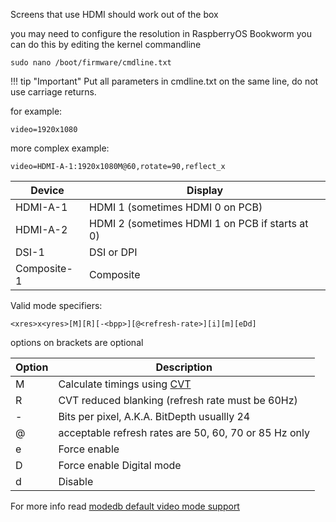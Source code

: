 
Screens that use HDMI should work out of the box

you may need to configure the resolution in RaspberryOS Bookworm
you can do this by editing the kernel commandline

```
sudo nano /boot/firmware/cmdline.txt
```

!!! tip "Important"
    Put all parameters in cmdline.txt on the same line, do not use carriage returns.

for example:
```
video=1920x1080
```

more complex example:
```
video=HDMI-A-1:1920x1080M@60,rotate=90,reflect_x
```

| Device      | 	Display                                        |
|-------------|-------------------------------------------------|
| HDMI-A-1    | HDMI 1 (sometimes HDMI 0 on PCB)                |
| HDMI-A-2    | HDMI 2 (sometimes HDMI 1 on PCB if starts at 0) |
| DSI-1       | DSI or DPI                                      |
| Composite-1 | Composite                                       |


Valid mode specifiers:
```
<xres>x<yres>[M][R][-<bpp>][@<refresh-rate>][i][m][eDd]
```
options on brackets are optional

| Option          | Description                                                                            |
|-----------------|----------------------------------------------------------------------------------------|
| M               | Calculate timings using [CVT](https://en.wikipedia.org/wiki/Coordinated_Video_Timings) |
| R               | CVT reduced blanking (refresh rate must be 60Hz)                                       |
| -<bpp>          | Bits per pixel, A.K.A. BitDepth usuallly 24                                            |
| @<refresh-rate> | acceptable refresh rates are 50, 60, 70 or 85 Hz only                                  |
| e               | Force enable                                                                           |
| D               | Force enable Digital mode                                                              |
| d               | Disable                                                                                |

For more info read [modedb default video mode support](https://docs.kernel.org/fb/modedb.html)
